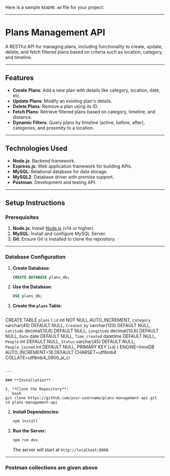 Here is a sample `README.md` file for your project:

---

# **Plans Management API**

A RESTful API for managing plans, including functionality to create, update, delete, and fetch filtered plans based on criteria such as location, category, and timeline.

---

## **Features**

- **Create Plans**: Add a new plan with details like category, location, date, etc.
- **Update Plans**: Modify an existing plan's details.
- **Delete Plans**: Remove a plan using its ID.
- **Fetch Plans**: Retrieve filtered plans based on category, timeline, and distance.
- **Dynamic Filters**: Query plans by timeline (active, before, after), categories, and proximity to a location.

---

## **Technologies Used**

- **Node.js**: Backend framework.
- **Express.js**: Web application framework for building APIs.
- **MySQL**: Relational database for data storage.
- **MySQL2**: Database driver with promise support.
- **Postman**: Development and testing API.

---

## **Setup Instructions**

### **Prerequisites**

1. **Node.js**: Install [Node.js](https://nodejs.org/) (v14 or higher).
2. **MySQL**: Install and configure MySQL Server.
3. **Git**: Ensure Git is installed to clone the repository.

---

### **Database Configuration**

1. **Create Database**:
   ```sql
   CREATE DATABASE plans_db;
   ```

2. **Use the Database**:
   ```sql
   USE plans_db;
   ```

3. **Create the `plans` Table**:
   ```sql
  CREATE TABLE `plans` (
  `id` int NOT NULL AUTO_INCREMENT,
  `Category` varchar(45) DEFAULT NULL,
  `Created_by` varchar(120) DEFAULT NULL,
  `Latitude` decimal(10,6) DEFAULT NULL,
  `Longitude` decimal(10,6) DEFAULT NULL,
  `Date` date DEFAULT NULL,
  `Time_created` datetime DEFAULT NULL,
  `People` int DEFAULT NULL,
  `Status` varchar(45) DEFAULT NULL,
  `People_joined` int DEFAULT NULL,
  PRIMARY KEY (`id`)
) ENGINE=InnoDB AUTO_INCREMENT=16 DEFAULT CHARSET=utf8mb4 COLLATE=utf8mb4_0900_ai_ci
   ```

---

### **Installation**

1. **Clone the Repository**:
   ```bash
   git clone https://github.com/your-username/plans-management-api.git
   cd plans-management-api
   ```

2. **Install Dependencies**:
   ```bash
   npm install
   ```


3. **Run the Server**:
   ```bash
   npm run dev
   ```
   The server will start at `http://localhost:8080`.

---

### **Postman collections are given above**
